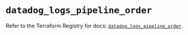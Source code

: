 # `datadog_logs_pipeline_order`

Refer to the Terraform Registry for docs: [`datadog_logs_pipeline_order`](https://registry.terraform.io/providers/datadog/datadog/3.41.0/docs/resources/logs_pipeline_order).
